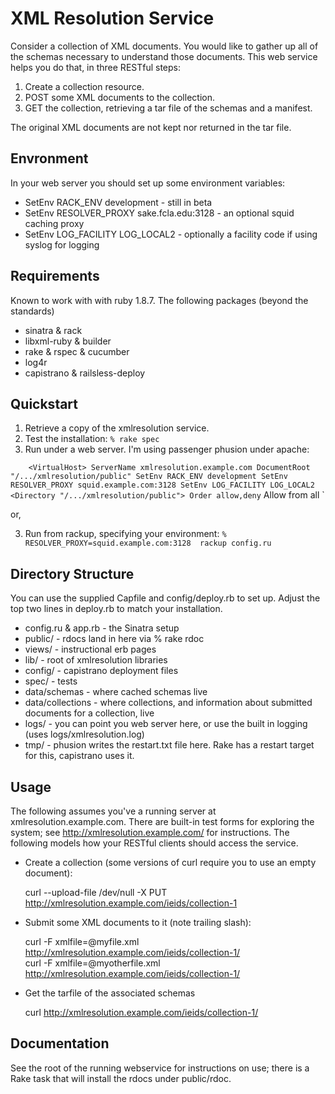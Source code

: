 XML Resolution Service
======================
Consider a collection of XML documents.  You would like to gather up all of the schemas necessary
to understand those documents.  This web service helps you do that, in three RESTful steps:

  1. Create a collection resource.
  2. POST some XML documents to the collection.
  3. GET the collection, retrieving a tar file of the schemas and a manifest.

The original XML documents are not kept nor returned in the tar file.

Envronment
----------

In your web server you should set up some environment variables:

  * SetEnv RACK_ENV development - still in beta
  * SetEnv RESOLVER_PROXY sake.fcla.edu:3128 - an optional squid caching proxy
  * SetEnv LOG_FACILITY LOG_LOCAL2 - optionally a facility code if using syslog for logging

Requirements
------------
Known to work with with ruby 1.8.7. The following packages (beyond the standards)

  * sinatra & rack
  * libxml-ruby & builder
  * rake & rspec & cucumber
  * log4r
  * capistrano & railsless-deploy 

Quickstart
----------

  1. Retrieve a copy of the xmlresolution service.  
  2. Test the installation:  `% rake spec`
  3. Run under a web server.  I'm using passenger phusion under apache:
	
`	
	<VirtualHost>
	  ServerName xmlresolution.example.com
	  DocumentRoot "/.../xmlresolution/public"
	  SetEnv RACK_ENV development
	  SetEnv RESOLVER_PROXY squid.example.com:3128
	  SetEnv LOG_FACILITY LOG_LOCAL2
	  <Directory "/.../xmlresolution/public">
	    Order allow,deny`
	    Allow from all
	  </Directory>
	</VirtualHost>`

or, 

  3. Run from rackup, specifying your environment: `% RESOLVER_PROXY=squid.example.com:3128  rackup config.ru`


Directory Structure
-------------------
You can use the supplied Capfile and config/deploy.rb to set up. Adjust
the top two lines in deploy.rb to match your installation.

 * config.ru & app.rb - the Sinatra setup
 * public/            - rdocs land in here via % rake rdoc
 * views/             - instructional erb pages
 * lib/               - root of xmlresolution libraries
 * config/            - capistrano deployment files
 * spec/              - tests
 * data/schemas       - where cached schemas live
 * data/collections   - where collections, and information about submitted documents for a collection, live
 * logs/              - you can point you web server here, or use the built in logging (uses logs/xmlresolution.log)
 * tmp/               - phusion writes the restart.txt file here.  Rake has a restart target for this, capistrano uses it. 


Usage
-----

The following assumes you've a running server at xmlresolution.example.com.
There are built-in test forms for exploring the system; see http://xmlresolution.example.com/ for
instructions.  The following models how your RESTful clients should access the service.

 * Create a collection (some versions of curl require you to use an empty document):
	 
	curl --upload-file /dev/null -X PUT http://xmlresolution.example.com/ieids/collection-1
	
 * Submit some XML documents to it (note trailing slash):
	
	curl -F xmlfile=@myfile.xml http://xmlresolution.example.com/ieids/collection-1/	
	curl -F xmlfile=@myotherfile.xml http://xmlresolution.example.com/ieids/collection-1/
	
 * Get the tarfile of the associated schemas
	
	curl http://xmlresolution.example.com/ieids/collection-1/
	


Documentation
-------------
See the root of the running webservice for instructions on use; there is
a Rake task that will install the rdocs under public/rdoc.


